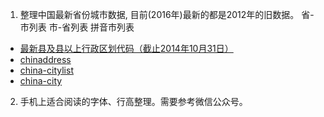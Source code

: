 1. 整理中国最新省份城市数据, 目前(2016年)最新的都是2012年的旧数据。
省-市列表
市-省列表
拼音市列表
- [最新县及县以上行政区划代码（截止2014年10月31日）](http://www.stats.gov.cn/tjsj/tjbz/xzqhdm/201504/t20150415_712722.html)
- [chinaddress](https://github.com/cnluzhang/chinaddress)
- [china-citylist](https://github.com/ewen0930/china-citylist)
- [china-city](https://github.com/SSOOnline/china-city)

2. 手机上适合阅读的字体、行高整理。需要参考微信公众号。
